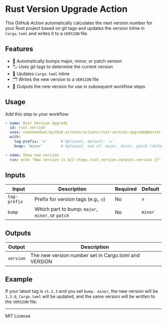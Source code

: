 # Rust Version Upgrade Action

This GitHub Action automatically calculates the next version number for your Rust project based on git tags and updates the version inline in `Cargo.toml` and writes it to a `VERSION` file.

## Features

- 🚀 Automatically bumps major, minor, or patch version
- 🏷️ Uses git tags to determine the current version
- 📝 Updates `Cargo.toml` inline
- 🗂️ Writes the new version to a `VERSION` file
- 🔧 Outputs the new version for use in subsequent workflow steps

## Usage

Add this step to your workflow:

```yaml
- name: Rust Version Upgrade
  id: rust_version
  uses: eveenendaal/github-actions/actions/rust-version-upgrade@master
  with:
    tag-prefix: 'v'      # Optional, default: 'v'
    bump: 'minor'        # Optional, one of: major, minor, patch (default: minor)

- name: Show new version
  run: echo "New version is ${{ steps.rust_version.outputs.version }}"
```

## Inputs

| Input        | Description                                      | Required | Default |
|--------------|--------------------------------------------------|----------|---------|
| `tag-prefix` | Prefix for version tags (e.g., `v`)              | No       | `v`     |
| `bump`       | Which part to bump: `major`, `minor`, or `patch` | No       | `minor` |

## Outputs

| Output    | Description                                          |
|-----------|------------------------------------------------------|
| `version` | The new version number set in Cargo.toml and VERSION |

## Example

If your latest tag is `v1.2.3` and you set `bump: minor`, the new version will be `1.3.0`, `Cargo.toml` will be updated, and the same version will be written to the `VERSION` file.

---

MIT License
